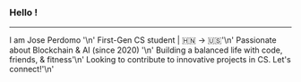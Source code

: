 ### Hello !
------------------------------------------------------------------------------
I am Jose Perdomo
'\n'
First-Gen CS student | 🇭🇳 → 🇺🇸'\n'
Passionate about Blockchain & AI (since 2020) '\n'
Building a balanced life with code, friends, & fitness'\n'
Looking to contribute to innovative projects in CS. Let's connect!'\n'
